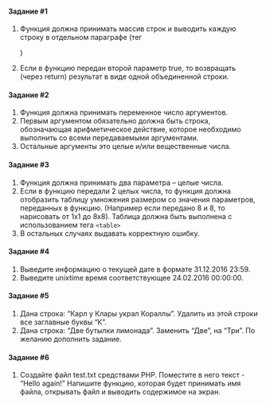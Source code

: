 #### Задание #1
1. Функция должна принимать массив строк и выводить каждую строку в отдельном параграфе (тег <p>)
2. Если в функцию передан второй параметр true, то возвращать (через return) результат в виде одной объединенной строки.

#### Задание #2
1. Функция должна принимать переменное число аргументов.
2. Первым аргументом обязательно должна быть строка, обозначающая арифметическое действие, которое необходимо выполнить со всеми передаваемыми аргументами.
3. Остальные аргументы это целые и/или вещественные числа.

#### Задание #3
1. Функция должна принимать два параметра – целые числа.
2. Если в функцию передали 2 целых числа, то функция должна отобразить таблицу умножения размером со значения параметров, переданных в функцию. (Например если передано 8 и 8, то нарисовать от 1х1 до 8х8). Таблица должна быть выполнена с использованием тега `<table>`
3.  В остальных случаях выдавать корректную ошибку.

#### Задание #4
1. Выведите информацию о текущей дате в формате 31.12.2016 23:59.
2.  Выведите unixtime время соответствующее 24.02.2016 00:00:00.

#### Задание #5
1. Дана строка: “Карл у Клары украл Кораллы”. Удалить из этой строки все заглавные буквы “К”.
2. Дана строка: “Две бутылки лимонада”. Заменить “Две”, на “Три”. По желанию дополнить задание.

#### Задание #6
1. Создайте файл test.txt средствами PHP. Поместите в него текст - “Hello again!” Напишите функцию, которая будет принимать имя файла, открывать файл и выводить содержимое на экран.
